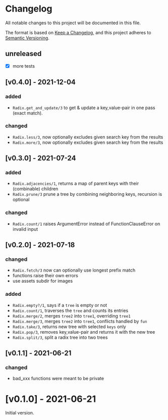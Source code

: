 # Changelog

All notable changes to this project will be documented in this file.

The format is based on [Keep a
Changelog](https://keepachangelog.com/en/1.0.0/), and this project adheres to
[Semantic Versioning](https://semver.org/spec/v2.0.0.html).


## unreleased

- [x] more tests


## [v0.4.0] - 2021-12-04

### added

- `Radix.get_and_update/3` to get & update a key,value-pair in one pass (exact match).

### changed

- `Radix.less/3`, now optionally excludes given search key from the results
- `Radix.more/3`, now optionally excludes given search key from the results


## [v0.3.0] - 2021-07-24

### added

- `Radix.adjacencies/1`, returns a map of parent keys with their (combinable) children
- `Radix.prune/3` prune a tree by combining neighboring keys, recursion is optional

### changed

- `Radix.count/1` raises ArgumentError instead of FunctionClauseError on invalid input


## [v0.2.0] - 2021-07-18

### changed

- `Radix.fetch/3` now can optionally use longest prefix match
- functions raise their own errors
- use assets subdir for images

### added

- `Radix.empty?/1`, says if a `tree` is empty or not
- `Radix.count/1`, traverses the `tree` and counts its entries
- `Radix.merge/2`, merges `tree2` into `tree1`, overriding `tree1`
- `Radix.merge/3`, merges `tree2` into `tree1`, conflicts handled by `fun`
- `Radix.take/3`, returns new tree with selected `keys` only
- `Radix.pop/3`, removes key,value-pair and returns it with the new tree
- `Radix.split/3`, split a radix tree into two trees


## [v0.1.1] - 2021-06-21

### changed

- bad_xxx functions were meant to be private

# [v0.1.0] - 2021-06-21

Initial version.

